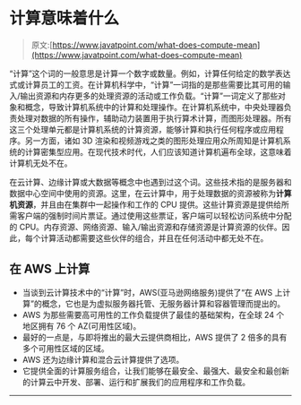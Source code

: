 # 计算意味着什么

> 原文:[https://www.javatpoint.com/what-does-compute-mean](https://www.javatpoint.com/what-does-compute-mean)

“计算”这个词的一般意思是计算一个数字或数量。例如，计算任何给定的数学表达式或计算员工的工资。在计算机科学中，“计算”一词指的是那些需要比其可用的输入/输出资源和内存更多的处理资源的活动或工作负载。“计算”一词定义了那些对象和概念，导致计算机系统中的计算和处理操作。在计算机系统中，中央处理器负责处理对数据的所有操作，辅助动力装置用于执行算术计算，而图形处理器。所有这三个处理单元都是计算机系统的计算资源，能够计算和执行任何程序或应用程序。另一方面，诸如 3D 渲染和视频游戏之类的图形处理应用众所周知是计算机系统的计算密集型应用。在现代技术时代，人们应该知道计算机遍布全球，这意味着计算机无处不在。

在云计算、边缘计算或大数据等概念中也遇到过这个词。这些技术指的是服务器和数据中心空间中使用的资源。这里，在云计算中，用于处理数据的资源被称为**计算机资源**，并且由在集群中一起操作和工作的 CPU 提供。这些计算资源是提供给所需客户端的强制时间片票证。通过使用这些票证，客户端可以轻松访问系统中分配的 CPU。内存资源、网络资源、输入/输出资源和存储资源是计算资源的伙伴。因此，每个计算活动都需要这些伙伴的组合，并且在任何活动中都无处不在。

## 在 AWS 上计算

*   当谈到云计算技术中的“计算”时，AWS(亚马逊网络服务)提供了“在 AWS 上计算”的概念，它也是为虚拟服务器托管、无服务器计算和容器管理而提出的。
*   AWS 为那些需要高可用性的工作负载提供了最佳的基础架构，在全球 24 个地区拥有 76 个 AZ(可用性区域)。
*   最好的一点是，与即将推出的最大云提供商相比，AWS 提供了 2 倍多的具有多个可用性区域的区域。
*   AWS 还为边缘计算和混合云计算提供了选项。
*   它提供全面的计算服务组合，让我们能够在最安全、最强大、最安全和最创新的计算云中开发、部署、运行和扩展我们的应用程序和工作负载。

* * *